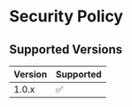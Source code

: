 # Security Policy

## Supported Versions


| Version | Supported          |
| ------- | ------------------ |
| 1.0.x   | :white_check_mark: |



